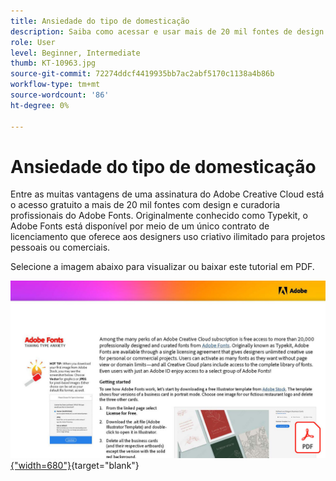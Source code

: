 ```yaml
---
title: Ansiedade do tipo de domesticação
description: Saiba como acessar e usar mais de 20 mil fontes de design profissional no Creative Cloud
role: User
level: Beginner, Intermediate
thumb: KT-10963.jpg
source-git-commit: 72274ddcf4419935bb7ac2abf5170c1138a4b86b
workflow-type: tm+mt
source-wordcount: '86'
ht-degree: 0%

---
```


# Ansiedade do tipo de domesticação

Entre as muitas vantagens de uma assinatura do Adobe Creative Cloud está o acesso gratuito a mais de 20 mil fontes com design e curadoria profissionais do Adobe Fonts. Originalmente conhecido como Typekit, o Adobe Fonts está disponível por meio de um único contrato de licenciamento que oferece aos designers uso criativo ilimitado para projetos pessoais ou comerciais.

Selecione a imagem abaixo para visualizar ou baixar este tutorial em PDF.

[![Imagem da primeira página do tutorial](assets/TamingTypeAnxiety.jpg){&quot;width=680&quot;}](assets/TamingTypeAnxiety.pdf){target=&quot;blank&quot;}